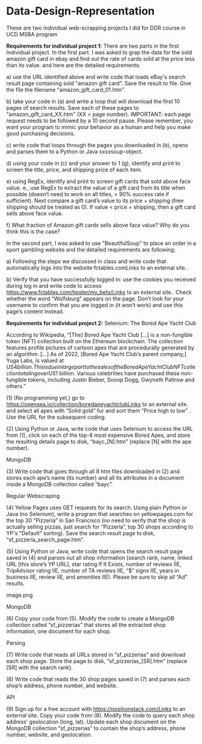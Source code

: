 # Data-Design-Representation
These are two individual web-scrapping projects I did for DDR course in UCD MSBA program

**Requirements for individual project 1:**
There are two parts in the first Individual project.
In the first part. I was asked to grap the data for the sold amazon gift card in ebay and find out the rate of cards sold at the price less than its value.
and here are the detailed requirements:

a) use the URL identified above and write code that loads eBay's search result page containing sold "amazon gift card". Save the result to file. Give the file the filename "amazon_gift_card_01.htm".

b) take your code in (a) and write a loop that will download the first 10 pages of search results. Save each of these pages to "amazon_gift_card_XX.htm" (XX = page number). IMPORTANT: each page request needs to be followed by a 10 second pause.  Please remember, you want your program to mimic your behavior as a human and help you make good purchasing decisions.

c) write code that loops through the pages you downloaded in (b), opens and parses them to a Python or Java xxxxsoup-object.

d) using your code in (c) and your answer to 1 (g), identify and print to screen the title, price, and shipping price of each item.

e) using RegEx, identify and print to screen gift cards that sold above face value. e., use RegEx to extract the value of a gift card from its title when possible (doesn’t need to work on all titles, > 90% success rate if sufficient). Next compare a gift card’s value to its price + shipping (free shipping should be treated as 0).  If value < price + shipping, then a gift card sells above face value.

f) What fraction of Amazon gift cards sells above face value? Why do you think this is the case?

 

In the second part, I was asked to use "BeautifulSoup" to place an order in a sport gambling website and the detailed requirements are following:

a) Following the steps we discussed in class and write code that automatically logs into the website fctables.comLinks to an external site..

b) Verify that you have successfully logged in:  use the cookies you received during log in and write code to access https://www.fctables.com/tipster/my_bets/Links to an external site..  Check whether the word “Wolfsburg” appears on the page.  Don’t look for your username to confirm that you are logged in (it won’t work) and use this page’s content instead.


**Requirements for individual project 2:**
Selenium:  The Bored Ape Yacht Club

According to Wikipedia, “[The] Bored Ape Yacht Club […] is a non-fungible token (NFT) collection built on the Ethereum blockchain.  The collection features profile pictures of cartoon apes that are procedurally generated by an algorithm.  […]  As of 2022, [Bored Ape Yacht Club’s parent company,] Yuga Labs, is valued at US$4 billion.  This is due in large part to the sales of the Bored Ape Yacht Club NFT collection totaling over US$1 billion.  Various celebrities have purchased these non-fungible tokens, including Justin Bieber, Snoop Dogg, Gwyneth Paltrow and others.”

(1)  (No programming yet,) go to https://opensea.io/collection/boredapeyachtclubLinks to an external site. and select all apes with “Solid gold” fur and sort them “Price high to low” .  Use the URL for the subsequent coding.

(2)  Using Python or Java, write code that uses Selenium to access the URL from (1), click on each of the top-8 most expensive Bored Apes, and store the resulting details page to disk, “bayc_[N].htm” (replace [N] with the ape number).

 

MongoDB

(3)  Write code that goes through all 8 htm files downloaded in (2) and stores each ape’s name (its number) and all its attributes in a document inside a MongoDB collection called “bayc”.

 

Regular Webscraping

(4)  Yellow Pages uses GET requests for its search.  Using plain Python or Java (no Selenium), write a program that searches on yellowpages.com for the top 30 “Pizzeria” in San Francisco (no need to verify that the shop is actually selling pizzas, just search for “Pizzeria”, top 30 shops according to YP's "Default" sorting).  Save the search result page to disk, “sf_pizzeria_search_page.htm”.

 

(5)  Using Python or Java, write code that opens the search result page saved in (4) and parses out all shop information (search rank, name, linked URL [this store’s YP URL], star rating If It Exists, number of reviews IIE, TripAdvisor rating IIE, number of TA reviews IIE, “$” signs IIE, years in business IIE, review IIE, and amenities IIE).  Please be sure to skip all “Ad” results.

image.png

 

MongoDB

(6)  Copy your code from (5).  Modify the code to create a MongoDB collection called “sf_pizzerias” that stores all the extracted shop information, one document for each shop.

 

Parsing

(7)  Write code that reads all URLs stored in “sf_pizzerias” and download each shop page.  Store the page to disk, “sf_pizzerias_[SR].htm” (replace [SR] with the search rank).

 

(8)  Write code that reads the 30 shop pages saved in (7) and parses each shop’s address, phone number, and website.

 

API

(9)  Sign up for a free account with https://positionstack.com/Links to an external site.  Copy your code from (8).  Modify the code to query each shop address’ geolocation (long, lat).  Update each shop document on the MongoDB collection “sf_pizzerias” to contain the shop’s address, phone number, website, and geolocation.
